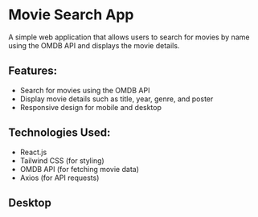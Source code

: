 # Movie Search App

 A simple web application that allows users to search for movies by name using the OMDB API and displays the movie details.

## Features:
 - Search for movies using the OMDB API
 - Display movie details such as title, year, genre, and poster
 - Responsive design for mobile and desktop

## Technologies Used:
 - React.js
 - Tailwind CSS (for styling)
 - OMDB API (for fetching movie data)
 - Axios (for API requests)

## Desktop


